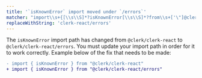 ```yaml
---
title: '`isKnownError` import moved under `/errors`'
matcher: "import\\s+{[\\s\\S]*?isKnownError[\\s\\S]*?from\\s+['\"]@clerk\\/(clerk-react)[\\s\\S]*?['\"]"
replaceWithString: 'clerk-react/errors'
---
```


The `isKnownError` import path has changed from `@clerk/clerk-react` to `@clerk/clerk-react/errors`. You must update your import path in order for it to work correctly. Example below of the fix that needs to be made:

```diff
- import { isKnownError } from "@clerk/clerk-react"
+ import { isKnownError } from "@clerk/clerk-react/errors"
```
